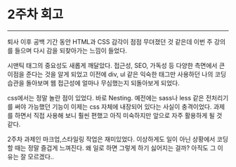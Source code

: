 # 2주차 회고

---

퇴사 이후 공백 기간 동안 HTML과 CSS 감각이 점점 무뎌졌던 것 같은데 이번 주 강의를 들으며 다시 감을 되찾아가는 느낌이 들었다.

시맨틱 태그의 중요성도 새롭게 깨달았다. 접근성, SEO, 가독성 등 다양한 측면에서 큰 이점을 준다는 것을 알게 되었고 이전에 div, ul 같은 익숙한 태그만 사용하던 나의 코딩 습관을 돌아보며 웹 접근성에 얼마나 무심했는지 되돌아보게 되었다.

css에서는 정말 놀란 점이 있었다. 바로 Nesting. 예전에는 sass나 less 같은 전처리기를 써야 가능했던 기능이 이제는 css 자체에 내장되어 있다는 사실이 충격이었다. 과제를 하면서 직접 사용해 보니 훨씬 편했고 아직 미숙하지만 앞으로 자주 활용하게 될 것 같다.

2주차 과제인 마크업,스타일링 작업은 재미있었다. 이상하게도 일이 아닌 상황에서 코딩할 때는 정말 즐겁게 느껴진다. 왜 일로 하면 그렇게 하기 싫어지는 걸까? 아직도 그 이유는 잘 모르겠다..
